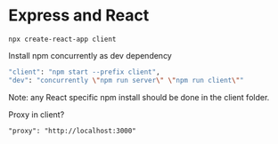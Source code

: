 # Express and React

`npx create-react-app client`

Install npm concurrently as dev dependency

```sh
"client": "npm start --prefix client",
"dev": "concurrently \"npm run server\" \"npm run client\""
```

Note: any React specific npm install should be done in the client folder.

Proxy in client?

`"proxy": "http://localhost:3000"`